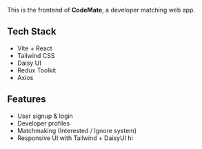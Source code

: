 This is the frontend of **CodeMate**, a developer matching web app.

## Tech Stack

- Vite + React
- Tailwind CSS
- Daisy UI
- Redux Toolkit
- Axios

## Features

- User signup & login
- Developer profiles
- Matchmaking (Interested / Ignore system)
- Responsive UI with Tailwind + DaisyUI
  hi
